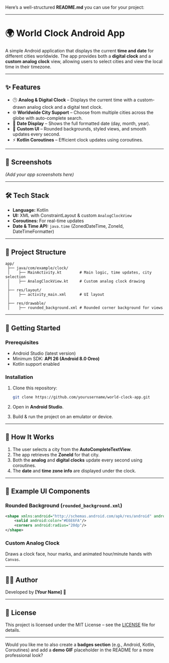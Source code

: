 Here’s a well-structured **README.md** you can use for your project:

---

# 🌍 World Clock Android App

A simple Android application that displays the current **time and date** for different cities worldwide.
The app provides both a **digital clock** and a **custom analog clock** view, allowing users to select cities and view the local time in their timezone.

---

## ✨ Features

* 🕒 **Analog & Digital Clock** – Displays the current time with a custom-drawn analog clock and a digital text clock.
* 🌐 **Worldwide City Support** – Choose from multiple cities across the globe with auto-complete search.
* 📅 **Date Display** – Shows the full formatted date (day, month, year).
* 🎨 **Custom UI** – Rounded backgrounds, styled views, and smooth updates every second.
* ⚡ **Kotlin Coroutines** – Efficient clock updates using coroutines.

---

## 📸 Screenshots

*(Add your app screenshots here)*

---

## 🛠️ Tech Stack

* **Language:** Kotlin
* **UI:** XML with ConstraintLayout & custom `AnalogClockView`
* **Coroutines:** For real-time updates
* **Date & Time API:** `java.time` (ZonedDateTime, ZoneId, DateTimeFormatter)

---

## 📂 Project Structure

```
app/
 ├── java/com/example/clock/
 │    ├── MainActivity.kt        # Main logic, time updates, city selection
 │    ├── AnalogClockView.kt     # Custom analog clock drawing
 │
 ├── res/layout/
 │    ├── activity_main.xml      # UI layout
 │
 ├── res/drawable/
 │    ├── rounded_background.xml # Rounded corner background for views
```

---

## 🚀 Getting Started

### Prerequisites

* Android Studio (latest version)
* Minimum SDK: **API 26 (Android 8.0 Oreo)**
* Kotlin support enabled

### Installation

1. Clone this repository:

   ```bash
   git clone https://github.com/yourusername/world-clock-app.git
   ```
2. Open in **Android Studio**.
3. Build & run the project on an emulator or device.

---

## 🎯 How It Works

1. The user selects a city from the **AutoCompleteTextView**.
2. The app retrieves the **ZoneId** for that city.
3. Both the **analog** and **digital clocks** update every second using coroutines.
4. The **date** and **time zone info** are displayed under the clock.

---

## 📌 Example UI Components

### Rounded Background (`rounded_background.xml`)

```xml
<shape xmlns:android="http://schemas.android.com/apk/res/android" android:shape="rectangle">
    <solid android:color="#E6E6FA"/>
    <corners android:radius="20dp"/>
</shape>
```

### Custom Analog Clock

Draws a clock face, hour marks, and animated hour/minute hands with `Canvas`.

---

## 🧑‍💻 Author

Developed by **\[Your Name]** 🚀

---

## 📄 License

This project is licensed under the MIT License – see the [LICENSE](LICENSE) file for details.

---

Would you like me to also create a **badges section** (e.g., Android, Kotlin, Coroutines) and add a **demo GIF** placeholder in the README for a more professional look?

